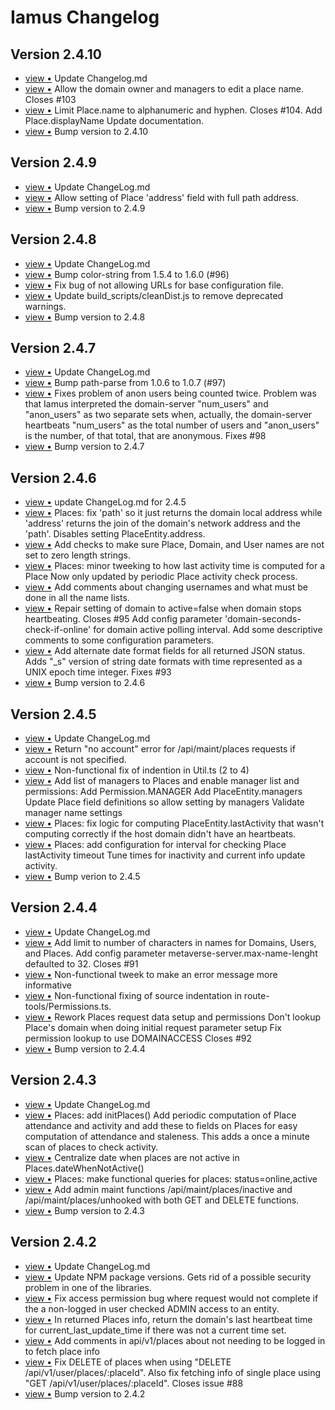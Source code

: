 # Iamus Changelog
## Version 2.4.10

<ul>
<li><a href="http://github.com/vircadia/Iamus/commit/c3f4f06d7d2f8ed9df0935d60bd0d83c4c90b2c8">view &bull;</a> Update Changelog.md</li> 
<li><a href="http://github.com/vircadia/Iamus/commit/5d1c74f913317e1a171c8c6e5a58ce34c11b64be">view &bull;</a> Allow the domain owner and managers to edit a place name. Closes #103</li> 
<li><a href="http://github.com/vircadia/Iamus/commit/36769fca41662c284d656171f6d3b3ef86703d60">view &bull;</a> Limit Place.name to alphanumeric and hyphen. Closes #104. Add Place.displayName Update documentation.</li> 
<li><a href="http://github.com/vircadia/Iamus/commit/ead065514835eb51e3c11ede4e7d73af4fbc63b8">view &bull;</a> Bump version to 2.4.10</li> 
</ul>

## Version 2.4.9

<ul>
<li><a href="http://github.com/vircadia/Iamus/commit/afa01d0e67adcb9dee407827f3a4819b9107cf97">view &bull;</a> Update ChangeLog.md</li> 
<li><a href="http://github.com/vircadia/Iamus/commit/4dced54f8a6f50cd3ac90b2e66f217b237252cb6">view &bull;</a> Allow setting of Place 'address' field with full path address.</li> 
<li><a href="http://github.com/vircadia/Iamus/commit/0c745918e46a2d1f739107b11a9504de8c0dab89">view &bull;</a> Bump version to 2.4.9</li> 
</ul>

## Version 2.4.8

<ul>
<li><a href="http://github.com/vircadia/Iamus/commit/b21a2da4d064b3a7660524bb6ebbc8c0732c0b27">view &bull;</a> Update ChangeLog.md</li> 
<li><a href="http://github.com/vircadia/Iamus/commit/764bbd7a029082aada2a899808dffd83ec847b7a">view &bull;</a> Bump color-string from 1.5.4 to 1.6.0 (#96)</li> 
<li><a href="http://github.com/vircadia/Iamus/commit/2bbc0ad8780f9df2bdef33f287a5695b417f80f4">view &bull;</a> Fix bug of not allowing URLs for base configuration file.</li> 
<li><a href="http://github.com/vircadia/Iamus/commit/2839c9393b0d88a783be0a2bb7112911986705b0">view &bull;</a> Update build_scripts/cleanDist.js to remove deprecated warnings.</li> 
<li><a href="http://github.com/vircadia/Iamus/commit/3537384daf46a206366b75c1e3421e26ca06f2ef">view &bull;</a> Bump version to 2.4.8</li> 
</ul>

## Version 2.4.7

<ul>
<li><a href="http://github.com/vircadia/Iamus/commit/d0495f3dc7c2d085d5f06cfaf8144a37ae1f8896">view &bull;</a> Update ChangeLog.md</li> 
<li><a href="http://github.com/vircadia/Iamus/commit/fd1ef936e9853ff24c8b561e4a9580f8ae98ccb7">view &bull;</a> Bump path-parse from 1.0.6 to 1.0.7 (#97)</li> 
<li><a href="http://github.com/vircadia/Iamus/commit/7e22410662d7f59ca17f80986734c736bc730d1e">view &bull;</a> Fixes problem of anon users being counted twice. Problem was that Iamus interpreted the domain-server "num_users" and "anon_users" as two separate sets when, actually, the domain-server heartbeats "num_users" as the total number of users and "anon_users" is the number, of that total, that are anonymous. Fixes #98</li> 
<li><a href="http://github.com/vircadia/Iamus/commit/fae9dea95dfe9cefb2059a06f312adcb007fef14">view &bull;</a> Bump version to 2.4.7</li> 
</ul>

## Version 2.4.6

<ul>
<li><a href="http://github.com/vircadia/Iamus/commit/116736262060732ac43544b4ad3a92cd4c63845f">view &bull;</a> update ChangeLog.md for 2.4.5</li> 
<li><a href="http://github.com/vircadia/Iamus/commit/a0b63aa5989a74dcb75510df61ee4a288e349746">view &bull;</a> Places: fix 'path' so it just returns the domain local address while     'address' returns the join of the domain's network address and the 'path'. Disables setting PlaceEntity.address.</li> 
<li><a href="http://github.com/vircadia/Iamus/commit/5f5a7f1cef0d30af0a1821bc6d843bbf8c971e91">view &bull;</a> Add checks to make sure Place, Domain, and User names are not set to zero length strings.</li> 
<li><a href="http://github.com/vircadia/Iamus/commit/1e353bfe7a9daa70259fd543c44fcd8be9f46d00">view &bull;</a> Places: minor tweeking to how last activity time is computed for a Place     Now only updated by periodic Place activity check process.</li> 
<li><a href="http://github.com/vircadia/Iamus/commit/82f3b18687c353c5363aa18f8855a17f85087f8b">view &bull;</a> Add comments about changing usernames and what must be done in all the name lists.</li> 
<li><a href="http://github.com/vircadia/Iamus/commit/5e3732b76f171912860f2bc17a010cc6019f1592">view &bull;</a> Repair setting of domain to active=false when domain stops heartbeating.     Closes #95 Add config parameter 'domain-seconds-check-if-online' for domain active polling interval. Add some descriptive comments to some configuration parameters.</li> 
<li><a href="http://github.com/vircadia/Iamus/commit/d750b4eee0d616a831a24aa67178a264d781c882">view &bull;</a> Add alternate date format fields for all returned JSON status. Adds "_s" version of string date formats with time represented as a UNIX epoch time integer. Fixes #93</li> 
<li><a href="http://github.com/vircadia/Iamus/commit/c1fe41f5a93edd0bbd248839753cf59294e33cf5">view &bull;</a> Bump version to 2.4.6</li> 
</ul>

## Version 2.4.5

<ul>
<li><a href="http://github.com/vircadia/Iamus/commit/41fb4e3e210834d68768e1aef234fb699c585a61">view &bull;</a> Update ChangeLog.md</li> 
<li><a href="http://github.com/vircadia/Iamus/commit/4cd620c01bb8986af037f5e6e2fb5971ad0501f9">view &bull;</a> Return "no account" error for /api/maint/places requests if account is not specified.</li> 
<li><a href="http://github.com/vircadia/Iamus/commit/9b174a791c0e28e82d68380ab50b8221a1776f89">view &bull;</a> Non-functional fix of indention in Util.ts (2 to 4)</li> 
<li><a href="http://github.com/vircadia/Iamus/commit/7029f557ef52a5efcc2c64456670b9c1d9765a53">view &bull;</a> Add list of managers to Places and enable manager list and permissions:     Add Permission.MANAGER     Add PlaceEntity.managers     Update Place field definitions so allow setting by managers     Validate manager name settings</li> 
<li><a href="http://github.com/vircadia/Iamus/commit/c713094481e6c6a1a0342e3630cae0e501548656">view &bull;</a> Places: fix logic for computing PlaceEntity.lastActivity that wasn't computing     correctly if the host domain didn't have an heartbeats.</li> 
<li><a href="http://github.com/vircadia/Iamus/commit/2319e072ee3f54e66da1599fdab8460ac57f2d37">view &bull;</a> Places: add configuration for interval for checking Place lastActivity timeout     Tune times for inactivity and current info update activity.</li> 
<li><a href="http://github.com/vircadia/Iamus/commit/b505cd940579c8a5d0cc019543717a36d7f2cb57">view &bull;</a> Bump verion to 2.4.5</li> 
</ul>

## Version 2.4.4

<ul>
<li><a href="http://github.com/vircadia/Iamus/commit/2dc2adfbf745a483e3f8c8f39d736795468f5d08">view &bull;</a> Update ChangeLog.md</li> 
<li><a href="http://github.com/vircadia/Iamus/commit/f665ee214b9ef6b0b4b7fa34a94f6007a16de6fc">view &bull;</a> Add limit to number of characters in names for Domains, Users, and Places. Add config parameter metaverse-server.max-name-lenght defaulted to 32. Closes #91</li> 
<li><a href="http://github.com/vircadia/Iamus/commit/a871f5982570b0c5a18c8e0a4142cccca9b53822">view &bull;</a> Non-functional tweek to make an error message more informative</li> 
<li><a href="http://github.com/vircadia/Iamus/commit/edb3c26041b014d1750297a843c64262704a3a98">view &bull;</a> Non-functional fixing of source indentation in route-tools/Permissions.ts.</li> 
<li><a href="http://github.com/vircadia/Iamus/commit/1f055a6c7d3762d44aafcda19d57195bdc161182">view &bull;</a> Rework Places request data setup and permissions     Don't lookup Place's domain when doing initial request parameter setup     Fix permission lookup to use DOMAINACCESS Closes #92</li> 
<li><a href="http://github.com/vircadia/Iamus/commit/6ca25d3a8cb3aefd1afe542f004daf5519611109">view &bull;</a> Bump version to 2.4.4</li> 
</ul>

## Version 2.4.3

<ul>
<li><a href="http://github.com/vircadia/Iamus/commit/5509f626995dadd63a897ad96b77940a480beb2d">view &bull;</a> Update ChangeLog.md</li> 
<li><a href="http://github.com/vircadia/Iamus/commit/09edda774cf1416b3901989d1f7bd8fadb149aaf">view &bull;</a> Places: add initPlaces()     Add periodic computation of Place attendance and activity and add these     to fields on Places for easy computation of attendance and staleness.     This adds a once a minute scan of places to check activity.</li> 
<li><a href="http://github.com/vircadia/Iamus/commit/12f635a0702f23e7014074b3ec5bed1e9035f553">view &bull;</a> Centralize date when places are not active in Places.dateWhenNotActive()</li> 
<li><a href="http://github.com/vircadia/Iamus/commit/24020bdda186e1badcb0abce59417253b50b6626">view &bull;</a> Places: make functional queries for places: status=online,active</li> 
<li><a href="http://github.com/vircadia/Iamus/commit/bafe73bb0cc025f407fdc85343cc8da379b6ca88">view &bull;</a> Add admin maint functions /api/maint/places/inactive and /api/maint/places/unhooked     with both GET and DELETE functions.</li> 
<li><a href="http://github.com/vircadia/Iamus/commit/737e2d00cd09c428268660672460db12414258f8">view &bull;</a> Bump version to 2.4.3</li> 
</ul>

## Version 2.4.2

<ul>
<li><a href="http://github.com/vircadia/Iamus/commit/2521dc9e79fd1ceaabae68636bf659ce9b1659a9">view &bull;</a> Update ChangeLog.md</li> 
<li><a href="http://github.com/vircadia/Iamus/commit/24e561e8701591b4f38d5c290cab095367b91abf">view &bull;</a> Update NPM package versions.     Gets rid of a possible security problem in one of the libraries.</li> 
<li><a href="http://github.com/vircadia/Iamus/commit/6d064b757e8b68ba77d90b9ea0ff39481435e52c">view &bull;</a> Fix access permission bug where request would not complete if the a non-logged in user checked ADMIN access to an entity.</li> 
<li><a href="http://github.com/vircadia/Iamus/commit/881162de6cd704ea7bf132db51f7d5f69b03d572">view &bull;</a> In returned Places info, return the domain's last heartbeat time     for current_last_update_time if there was not a current time set.</li> 
<li><a href="http://github.com/vircadia/Iamus/commit/36359c2197035e4b0671e317d6df02a2e4c6c9a3">view &bull;</a> Add comments in api/v1/places about not needing to be logged in to fetch place info</li> 
<li><a href="http://github.com/vircadia/Iamus/commit/2a42438b1b0d3f21c0a14016738ee4909723b7b0">view &bull;</a> Fix DELETE of places when using "DELETE /api/v1/user/places/:placeId". Also fix fetching info of single place using "GET /api/v1/user/places/:placeId". Closes issue #88</li> 
<li><a href="http://github.com/vircadia/Iamus/commit/07816497bc136d4ebceb34249fd87369dfede9bb">view &bull;</a> Bump version to 2.4.2</li> 
</ul>

